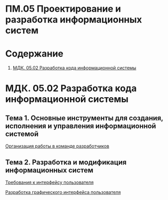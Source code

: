 # ПM.05 Проектирование и разработка информационных систем

# Содержание
1. [МДК. 05.02 Разработка кода информационной системы](#МДК-0502-Разработка-кода-ИС)

# МДК. 05.02 Разработка кода информационной системы 
## Тема 1. Основные инструменты для создания, исполнения и управления информационной системой

[Организация работы в команде разработчиков](https://github.com/plyusninaEV/test/blob/main/Git.md)


## Тема 2. Разработка и модификация информационных систем

[Требования к интерфейсу пользователя](https://github.com/plyusninaEV/PM05/blob/main/file/Interface_u.md)

[Разработка графического интерфейса пользователя](https://github.com/plyusninaEV/PM05/blob/main/file/GUI.md)
